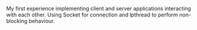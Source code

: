 My first experience implementing client and server applications interacting with each other.
Using Socket for connection and lpthread to perform non-blocking behaviour.
